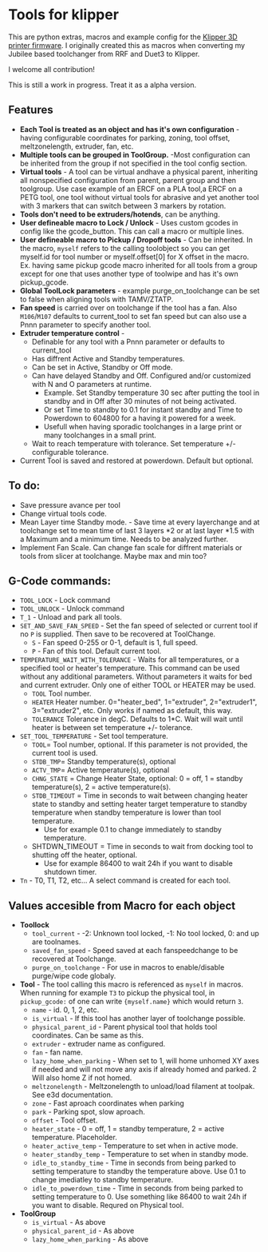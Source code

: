 # Tools for klipper

This are python extras, macros and example config for the
[Klipper 3D printer firmware](https://github.com/Klipper3d/klipper). I
originally created this as macros when converting my Jubilee based
toolchanger from RRF and Duet3 to Klipper.

I welcome all contribution!

This is still a work in progress. Treat it as a alpha version.

## Features

* **Each Tool is treated as an object and has it's own configuration** -
having configurable coordinates for parking, zoning, tool offset, 
meltzonelength, extruder, fan, etc.
*  **Multiple tools can be grouped in ToolGroup.** -Most configuration can
be inherited from the group if not specified in the tool config section.
*  **Virtual tools** - A tool can be virtual andhave a physical parent,
inheriting all nonspecified configuration from parent, parent group and
then toolgroup. Use case example of an ERCF on a PLA tool,a ERCF on a 
PETG tool, one tool without virtual tools for abrasive and yet another
tool with 3 markers that can switch between 3 markers by rotation.
* **Tools don't need to be extruders/hotends**, can be anything.
* **User defineable macro to Lock / Unlock** - Uses custom gcodes in config 
like the gcode_button. This can call a macro or multiple lines. 
* **User defineable macro to Pickup / Dropoff tools** - Can be inherited.
In the macro, `myself` refers to the calling toolobject so you can get 
myself.id for tool number or myself.offset[0] for X offset in the macro.
Ex. having same pickup gcode macro inherited for all tools from a group 
except for one that uses another type of toolwipe and has it's own pickup_gcode.
* **Global ToolLock parameters** - example purge_on_toolchange can be set 
to false when aligning tools with TAMV/ZTATP.
* **Fan speed** is carried over on toolchange if the tool has a fan. Also
`M106`/`M107` defaults to current_tool to set fan speed but can also use a Pnnn 
parameter to specify another tool.
* **Extruder temperature control** - 
  - Definable for any tool with a Pnnn parameter or defaults to current_tool
  - Has diffrent Active and Standby temperatures.
  - Can be set in Active, Standby or Off mode.
  - Can have delayed Standby and Off. Configured and/or customized with N and O parameters at runtime.
    - Example. Set Standby temperature 30 sec after putting the tool in standby and in Off after 30 minutes of not being activated.
    - Or set Time to standby to 0.1 for instant standby and Time to Powerdown to 604800 for a having it powered for a week.
    - Usefull when having sporadic toolchanges in a large print or many toolchanges in a small print.
  - Wait to reach temperature with tolerance. Set temperature +/- configurable tolerance.
* Current Tool is saved and restored at powerdown. Default but optional.

## To do:
* Save pressure avance per tool
* Change virtual tools code.
* Mean Layer time Standby mode. - Save time at every layerchange and at toolchange set to mean time of last 3 layers *2 or at last layer *1.5 with a Maximum and a minimum time. Needs to be analyzed further.
* Implement Fan Scale. Can change fan scale for diffrent materials or tools from slicer at toolchange. Maybe max and min too?

## G-Code commands:
* `TOOL_LOCK` - Lock command
* `TOOL_UNLOCK` - Unlock command
* `T_1` - Unload and park all tools.
* `SET_AND_SAVE_FAN_SPEED` - Set the fan speed of selected or current tool if no `P` is supplied. Then save to be recovered at ToolChange.
  * `S` - Fan speed 0-255 or 0-1, default is 1, full speed.
  * `P` - Fan of this tool. Default current tool.
* `TEMPERATURE_WAIT_WITH_TOLERANCE` - Waits for all temperatures, or a specified tool or heater's temperature.
This command can be used without any additional parameters. Without parameters it waits for bed and current extruder. Only one of either TOOL or HEATER may be used.
  - `TOOL` Tool number.
  - `HEATER` Heater number. 0="heater_bed", 1="extruder", 2="extruder1", 3="extruder2", etc. Only works if named as default, this way.
  - `TOLERANCE` Tolerance in degC. Defaults to 1*C. Wait will wait until heater is between set temperature +/- tolerance.
* `SET_TOOL_TEMPERATURE` - Set tool temperature.
  * `TOOL`= Tool number, optional. If this parameter is not provided, the current tool is used.
  * `STDB_TMP`= Standby temperature(s), optional
  * `ACTV_TMP`= Active temperature(s), optional
  * `CHNG_STATE` = Change Heater State, optional: 0 = off, 1 = standby temperature(s), 2 = active temperature(s).
  * `STDB_TIMEOUT` = Time in seconds to wait between changing heater state to standby and setting heater target temperature to standby temperature when standby temperature is lower than tool temperature.
    * Use for example 0.1 to change immediately to standby temperature.
  * SHTDWN_TIMEOUT = Time in seconds to wait from docking tool to shutting off the heater, optional.
    * Use for example 86400 to wait 24h if you want to disable shutdown timer.
* `Tn` - T0, T1, T2, etc... A select command is created for each tool.

## Values accesible from Macro for each object
- **Toollock**
  - `tool_current` - -2: Unknown tool locked, -1: No tool locked, 0: and up are toolnames.
  - `saved_fan_speed` - Speed saved at each fanspeedchange to be recovered at Toolchange.
  - `purge_on_toolchange` - For use in macros to enable/disable purge/wipe code globaly.
- **Tool** - The tool calling this macro is referenced as `myself` in macros. When running for example `T3` to pickup the physical tool, in `pickup_gcode:` of one can write `{myself.name}` which would return `3`.
  - `name` - id. 0, 1, 2, etc.
  - `is_virtual` - If this tool has another layer of toolchange possible.
  - `physical_parent_id` - Parent physical tool that holds tool coordinates. Can be same as this.
  - `extruder` - extruder name as configured.
  - `fan` - fan name.
  - `lazy_home_when_parking` - When set to 1, will home unhomed XY axes if needed and will not move any axis if already homed and parked. 2 Will also home Z if not homed.
  - `meltzonelength` - Meltzonelength to unload/load filament at toolpak. See e3d documentation.
  - `zone` - Fast aproach coordinates when parking
  - `park` - Parking spot, slow aproach.
  - `offset` - Tool offset.
  - `heater_state` - 0 = off, 1 = standby temperature, 2 = active temperature. Placeholder.
  - `heater_active_temp` - Temperature to set when in active mode.
  - `heater_standby_temp` - Temperature to set when in standby mode.
  - `idle_to_standby_time` - Time in seconds from being parked to setting temperature to standby the temperature above. Use 0.1 to change imediatley to standby temperature.
  - `idle_to_powerdown_time` - Time in seconds from being parked to setting temperature to 0. Use something like 86400 to wait 24h if you want to disable. Requred on Physical tool.
- **ToolGroup**
  - `is_virtual` - As above
  - `physical_parent_id` - As above
  - `lazy_home_when_parking` - As above
